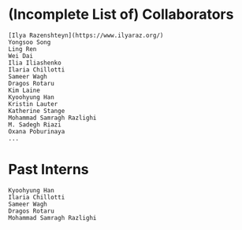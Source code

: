 

# (Incomplete List of) Collaborators 
	[Ilya Razenshteyn](https://www.ilyaraz.org/)
	Yongsoo Song
	Ling Ren
	Wei Dai
	Ilia Iliashenko
	Ilaria Chillotti 
	Sameer Wagh 
	Dragos Rotaru 
	Kim Laine 
	Kyoohyung Han 
	Kristin Lauter
	Katherine Stange
	Mohammad Samragh Razlighi
	M. Sadegh Riazi
	Oxana Poburinaya
	... 




# Past Interns 
	Kyoohyung Han 
	Ilaria Chillotti 
	Sameer Wagh 
	Dragos Rotaru 
	Mohammad Samragh Razlighi
